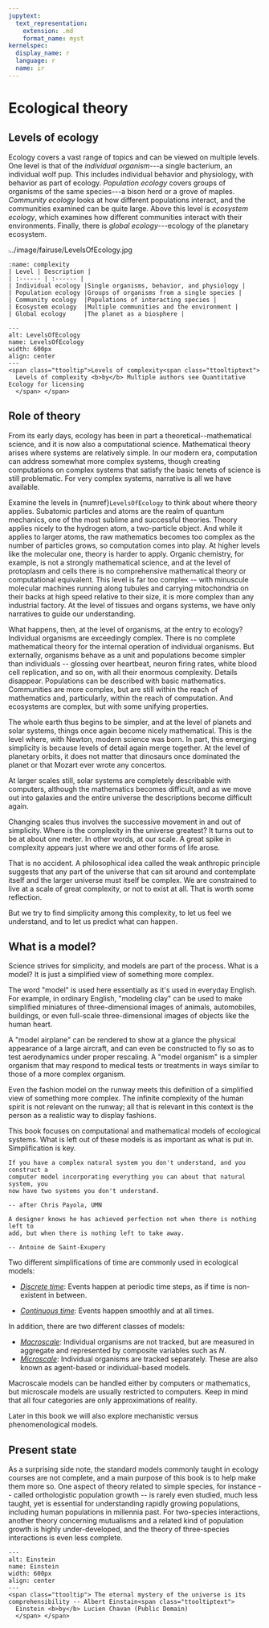 ```yaml
---
jupytext:
  text_representation:
    extension: .md
    format_name: myst
kernelspec:
  display_name: r
  language: r
  name: ir
---
```


# Ecological theory

## Levels of ecology

Ecology covers a vast range of topics and can be viewed on multiple levels. One
level is that of the *individual organism*---a single bacterium, an
individual wolf pup. This includes individual behavior and physiology, with
behavior as part of ecology.
*Population ecology* covers groups of organisms of the same species---a
bison herd or a grove of maples.
*Community ecology* looks at how different populations interact, and the
communities examined can be quite large.
Above this level is *ecosystem ecology*, which examines how different
communities interact with their environments. Finally, there is *global
ecology*---ecology of the planetary ecosystem.

<image width=2.8 height=5 border=no>../image/fairuse/LevelsOfEcology.jpg</image>


```{table} Levels of complexity
:name: complexity
| Level | Description |
| :------ | :------ |
| Individual ecology |Single organisms, behavior, and physiology |
| Population ecology |Groups of organisms from a single species |
| Community ecology  |Populations of interacting species |
| Ecosystem ecology  |Multiple communities and the environment |
| Global ecology     |The planet as a biosphere |
```


```{figure} ../img/fairuse/LevelsOfEcology.jpg
---
alt: LevelsOfEcology
name: LevelsOfEcology 
width: 600px
align: center
---
<span class="ttooltip">Levels of complexity<span class="ttooltiptext">
  Levels of complexity <b>by</b> Multiple authors see Quantitative Ecology for licensing
  </span> </span>
```

## Role of theory

From its early days, ecology has been in part a theoretical--mathematical
science, and it is now also a
computational science. Mathematical theory arises where systems are relatively
simple. In our modern era, computation can address somewhat more complex
systems, though creating computations on complex systems that satisfy the basic
tenets of science is still problematic. For very complex systems, narrative is
all we have available.

Examine the levels in {numref}`LevelsOfEcology` to think about
where theory applies. Subatomic particles and atoms are the realm of quantum
mechanics, one of the most sublime and successful theories. Theory applies
nicely to the hydrogen atom, a two-particle object. And while it applies to
larger atoms, the raw mathematics becomes too complex as the number of particles
grows, so computation comes into play. At higher levels like the molecular one,
theory is harder to apply. Organic chemistry, for example, is not a strongly
mathematical science, and at the level of protoplasm and cells there is no
comprehensive mathematical theory or computational equivalent. This level is far
too complex -- with minuscule molecular machines running along tubules and
carrying mitochondria on their backs at high speed relative to their size, it is
more complex than any industrial factory. At the level of tissues and organs
systems, we have only narratives to guide our understanding.

What happens, then, at the level of organisms, at the entry to ecology?
Individual organisms are exceedingly complex. There is no complete mathematical
theory for the internal operation of individual organisms. But externally,
organisms behave as a unit and populations become simpler than
individuals -- glossing over heartbeat, neuron firing rates, white blood cell
replication, and so on, with all their enormous complexity. Details disappear.
Populations can be described with basic mathematics. Communities are more
complex, but are still within the reach of mathematics and, particularly, within
the reach of computation. And ecosystems are complex, but with some unifying
properties.

The whole earth thus begins to be simpler, and at the level of planets and solar
systems, things once again become nicely mathematical. This is the level where,
with Newton, modern science was born. In part, this emerging simplicity is
because levels of detail again merge together. At the level of planetary orbits,
it does not matter that dinosaurs once dominated the planet or that Mozart ever
wrote any concertos.

At larger scales still, solar systems are completely describable with computers,
although the mathematics becomes difficult, and as we move out into galaxies and
the entire universe the descriptions become difficult again.

Changing scales thus involves the successive movement in and out of simplicity.
Where is the complexity in the universe greatest? It turns out to be at about
one meter. In other words, at our scale. A great spike in complexity appears
just where we and other forms of life arose.

That is no accident. A philosophical idea called the weak anthropic principle
suggests that any part of the universe that can sit around and contemplate
itself and the larger universe must itself be complex. We are constrained to
live at a scale of great complexity, or not to exist at all. That is worth some
reflection.

But we try to find simplicity among this complexity, to let us feel we
understand, and to let us predict what can happen.

## What is a model?

Science strives for simplicity, and models are part of the process. What is a
model? It is just a simplified view of something more complex.

The word "model" is used here essentially as it's used in everyday English.
For example, in ordinary English, "modeling clay" can be used to make
simplified miniatures of three-dimensional images of animals, automobiles,
buildings, or even full-scale three-dimensional images of objects like the human
heart.

A "model airplane" can be rendered to show at a glance the physical
appearance of a large aircraft, and can even be constructed to fly so as to test
aerodynamics under proper rescaling. A "model organism" is a simpler
organism that may respond to medical tests or treatments in ways similar to
those of a more complex organism.

Even the fashion model on the runway meets this definition of a simplified view
of something more complex. The infinite complexity of the human spirit is not
relevant on the runway; all that is relevant in this context is the person as a
realistic way to display fashions.

This book focuses on computational and mathematical models of ecological
systems. What is left out of these models is as important as what is put in.
Simplification is key.

```{epigraph}
If you have a complex natural system you don't understand, and you construct a
computer model incorporating everything you can about that natural system, you
now have two systems you don't understand.

-- after Chris Payola, UMN
```

```{epigraph}
A designer knows he has achieved perfection not when there is nothing left to
add, but when there is nothing left to take away.

-- Antoine de Saint-Exupery
```

Two different simplifications of time are commonly used in ecological models:

  - *[Discrete time](https://en.wikipedia.org/wiki/Discrete_time_and_continuous_time)*: Events
happen at periodic time steps, as if time is non-existent in between.

  - *[Continuous time](https://en.wikipedia.org/wiki/Discrete_time_and_continuous_time)*: Events
happen smoothly and at all times.

In addition, there are two different classes of models:

  - *[Macroscale](https://en.wikipedia.org/wiki/Microscale_and_macroscale_models)*: Individual
organisms are not tracked, but are measured in aggregate and represented by
composite variables such as $N$.
  - *[Microscale](https://en.wikipedia.org/wiki/Microscale_and_macroscale_models)*: Individual
organisms are tracked separately. These are also known as agent-based or
individual-based models.

Macroscale models can be handled either by computers or mathematics, but
microscale models are usually restricted to computers. Keep in mind that all
four categories are only approximations of reality.

Later in this book we will also explore mechanistic versus phenomenological
models.

## Present state

As a surprising side note, the standard models commonly taught in ecology
courses are not complete, and a main purpose of this book is to help make them
more so. One aspect of theory related to simple species, for instance -- called
orthologistic population growth -- is rarely even studied, much less taught, yet
is essential for understanding rapidly growing populations, including human
populations in millennia past. For two-species interactions, another theory
concerning mutualisms and a related kind of population growth is highly
under-developed, and the theory of three-species interactions is even less
complete.

```{figure} https://upload.wikimedia.org/wikipedia/commons/8/87/Einstein_patentoffice_full.jpg
---
alt: Einstein
name: Einstein 
width: 600px
align: center
---
<span class="ttooltip"> The eternal mystery of the universe is its comprehensibility -- Albert Einstain<span class="ttooltiptext">
  Einstein <b>by</b> Lucien Chavan (Public Domain)
  </span> </span>
```